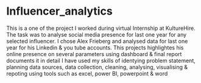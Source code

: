 # Influencer_analytics 
This is a one of the project I worked during virtual Internship at KultureHire. The task was to analyse social media presence for last one year for any selected influencer. I chose Alex Frieberg and analysed data for last one year for his Linkedin & you tube accounts. This projects highlightes his online presence on several parameters using dashboard & final report documents it in detail
I have used my skills of identying problem statement, planning data sources, data collection, cleaning, analysing, visualising & repoting using tools such as excel, power BI, powerpoint & word

